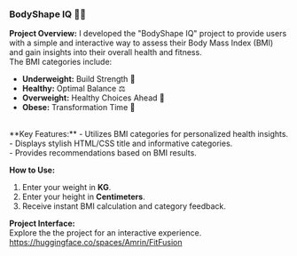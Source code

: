 ### BodyShape IQ 🏋️‍♀️

**Project Overview:**
I developed the "BodyShape IQ" project to provide users with a simple and interactive way to assess their Body Mass Index (BMI) and gain insights into their overall health and fitness.<br> The BMI categories include:
<br>
- **Underweight:** Build Strength 💪<br>
- **Healthy:** Optimal Balance ⚖️<br>
- **Overweight:** Healthy Choices Ahead 🥦<br>
- **Obese:** Transformation Time 🌟
<br>
**Key Features:**
- Utilizes BMI categories for personalized health insights.<br>
- Displays stylish HTML/CSS title and informative categories.<br>
- Provides recommendations based on BMI results.<br>

**How to Use:**<br>
1. Enter your weight in **KG**.<br>
2. Enter your height in **Centimeters**.<br>
3. Receive instant BMI calculation and category feedback.<br>

**Project Interface:**<br>
Explore the the project for an interactive experience.
https://huggingface.co/spaces/Amrin/FitFusion
